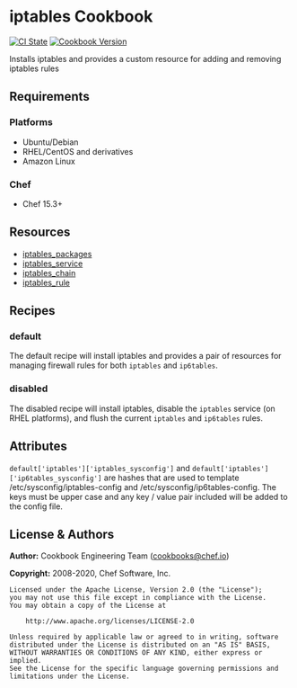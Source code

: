 # iptables Cookbook

[![CI State](https://github.com/chef-cookbooks/iptables/workflows/ci/badge.svg)](https://github.com/chef-cookbooks/iptables/actions?query=workflow%3Aci)
[![Cookbook Version](https://img.shields.io/cookbook/v/iptables.svg)](https://supermarket.chef.io/cookbooks/iptables)

Installs iptables and provides a custom resource for adding and removing iptables rules

## Requirements

### Platforms

- Ubuntu/Debian
- RHEL/CentOS and derivatives
- Amazon Linux

### Chef

- Chef 15.3+

## Resources

- [iptables_packages](https://github.com/chef-cookbooks/iptables/tree/master/documentation/iptables_packages.md)
- [iptables_service](https://github.com/chef-cookbooks/iptables/tree/master/documentation/iptables_service.md)
- [iptables_chain](https://github.com/chef-cookbooks/iptables/tree/master/documentation/iptables_chain.md)
- [iptables_rule](https://github.com/chef-cookbooks/iptables/tree/master/documentation/iptables_rule.md)

## Recipes

### default

The default recipe will install iptables and provides a pair of resources for managing firewall rules for both `iptables` and `ip6tables`.

### disabled

The disabled recipe will install iptables, disable the `iptables` service (on RHEL platforms), and flush the current `iptables` and `ip6tables` rules.

## Attributes

`default['iptables']['iptables_sysconfig']` and `default['iptables']['ip6tables_sysconfig']` are hashes that are used to template /etc/sysconfig/iptables-config and /etc/sysconfig/ip6tables-config. The keys must be upper case and any key / value pair included will be added to the config file.

## License & Authors

**Author:** Cookbook Engineering Team ([cookbooks@chef.io](mailto:cookbooks@chef.io))

**Copyright:** 2008-2020, Chef Software, Inc.

```text
Licensed under the Apache License, Version 2.0 (the "License");
you may not use this file except in compliance with the License.
You may obtain a copy of the License at

    http://www.apache.org/licenses/LICENSE-2.0

Unless required by applicable law or agreed to in writing, software
distributed under the License is distributed on an "AS IS" BASIS,
WITHOUT WARRANTIES OR CONDITIONS OF ANY KIND, either express or implied.
See the License for the specific language governing permissions and
limitations under the License.
```
